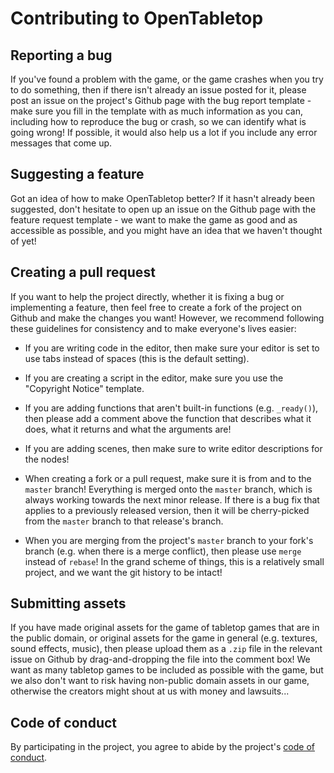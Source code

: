 # Contributing to OpenTabletop

## Reporting a bug

If you've found a problem with the game, or the game crashes when you try to do
something, then if there isn't already an issue posted for it, please post an
issue on the project's Github page with the bug report template - make sure you
fill in the template with as much information as you can, including how to
reproduce the bug or crash, so we can identify what is going wrong! If possible,
it would also help us a lot if you include any error messages that come up.

## Suggesting a feature

Got an idea of how to make OpenTabletop better? If it hasn't already been
suggested, don't hesitate to open up an issue on the Github page with the
feature request template - we want to make the game as good and as accessible
as possible, and you might have an idea that we haven't thought of yet!

## Creating a pull request

If you want to help the project directly, whether it is fixing a bug or
implementing a feature, then feel free to create a fork of the project on Github
and make the changes you want! However, we recommend following these guidelines
for consistency and to make everyone's lives easier:

* If you are writing code in the editor, then make sure your editor is set to
use tabs instead of spaces (this is the default setting).

* If you are creating a script in the editor, make sure you use the "Copyright
Notice" template.

* If you are adding functions that aren't built-in functions (e.g. `_ready()`),
then please add a comment above the function that describes what it does, what
it returns and what the arguments are!

* If you are adding scenes, then make sure to write editor descriptions for the
nodes!

* When creating a fork or a pull request, make sure it is from and to the
`master` branch! Everything is merged onto the `master` branch, which is always
working towards the next minor release. If there is a bug fix that applies to a
previously released version, then it will be cherry-picked from the `master`
branch to that release's branch.

* When you are merging from the project's `master` branch to your fork's branch
(e.g. when there is a merge conflict), then please use `merge` instead of
`rebase`! In the grand scheme of things, this is a relatively small project, and
we want the git history to be intact!

## Submitting assets

If you have made original assets for the game of tabletop games that are in the
public domain, or original assets for the game in general (e.g. textures, sound
effects, music), then please upload them as a `.zip` file in the relevant issue
on Github by drag-and-dropping the file into the comment box! We want as many
tabletop games to be included as possible with the game, but we also don't want
to risk having non-public domain assets in our game, otherwise the creators
might shout at us with money and lawsuits...

## Code of conduct

By participating in the project, you agree to abide by the project's
[code of conduct](CODE_OF_CONDUCT.md).
